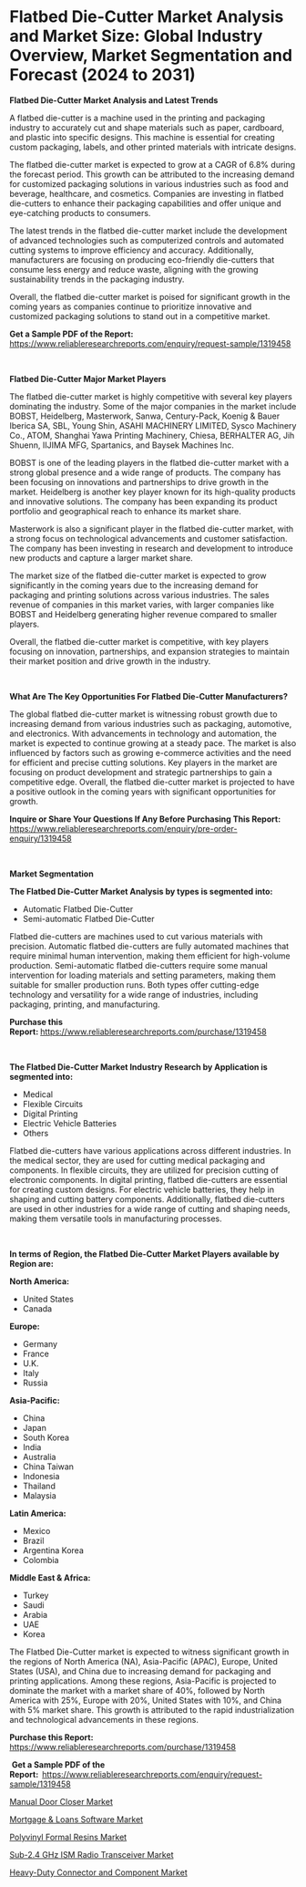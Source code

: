 <p><h1>Flatbed Die-Cutter Market Analysis and Market Size: Global Industry Overview, Market Segmentation and Forecast (2024 to 2031)</h1></p><p><strong>Flatbed Die-Cutter Market Analysis and Latest Trends</strong></p>
<p><p>A flatbed die-cutter is a machine used in the printing and packaging industry to accurately cut and shape materials such as paper, cardboard, and plastic into specific designs. This machine is essential for creating custom packaging, labels, and other printed materials with intricate designs.</p><p>The flatbed die-cutter market is expected to grow at a CAGR of 6.8% during the forecast period. This growth can be attributed to the increasing demand for customized packaging solutions in various industries such as food and beverage, healthcare, and cosmetics. Companies are investing in flatbed die-cutters to enhance their packaging capabilities and offer unique and eye-catching products to consumers.</p><p>The latest trends in the flatbed die-cutter market include the development of advanced technologies such as computerized controls and automated cutting systems to improve efficiency and accuracy. Additionally, manufacturers are focusing on producing eco-friendly die-cutters that consume less energy and reduce waste, aligning with the growing sustainability trends in the packaging industry.</p><p>Overall, the flatbed die-cutter market is poised for significant growth in the coming years as companies continue to prioritize innovative and customized packaging solutions to stand out in a competitive market.</p></p>
<p><strong>Get a Sample PDF of the Report:&nbsp;</strong> <a href="https://www.reliableresearchreports.com/enquiry/request-sample/1319458">https://www.reliableresearchreports.com/enquiry/request-sample/1319458</a></p>
<p>&nbsp;</p>
<p><strong>Flatbed Die-Cutter Major Market Players</strong></p>
<p><p>The flatbed die-cutter market is highly competitive with several key players dominating the industry. Some of the major companies in the market include BOBST, Heidelberg, Masterwork, Sanwa, Century-Pack, Koenig & Bauer Iberica SA, SBL, Young Shin, ASAHI MACHINERY LIMITED, Sysco Machinery Co., ATOM, Shanghai Yawa Printing Machinery, Chiesa, BERHALTER AG, Jih Shuenn, IIJIMA MFG, Spartanics, and Baysek Machines Inc. </p><p>BOBST is one of the leading players in the flatbed die-cutter market with a strong global presence and a wide range of products. The company has been focusing on innovations and partnerships to drive growth in the market. Heidelberg is another key player known for its high-quality products and innovative solutions. The company has been expanding its product portfolio and geographical reach to enhance its market share.</p><p>Masterwork is also a significant player in the flatbed die-cutter market, with a strong focus on technological advancements and customer satisfaction. The company has been investing in research and development to introduce new products and capture a larger market share. </p><p>The market size of the flatbed die-cutter market is expected to grow significantly in the coming years due to the increasing demand for packaging and printing solutions across various industries. The sales revenue of companies in this market varies, with larger companies like BOBST and Heidelberg generating higher revenue compared to smaller players.</p><p>Overall, the flatbed die-cutter market is competitive, with key players focusing on innovation, partnerships, and expansion strategies to maintain their market position and drive growth in the industry.</p></p>
<p>&nbsp;</p>
<p><strong>What Are The Key Opportunities For Flatbed Die-Cutter Manufacturers?</strong></p>
<p><p>The global flatbed die-cutter market is witnessing robust growth due to increasing demand from various industries such as packaging, automotive, and electronics. With advancements in technology and automation, the market is expected to continue growing at a steady pace. The market is also influenced by factors such as growing e-commerce activities and the need for efficient and precise cutting solutions. Key players in the market are focusing on product development and strategic partnerships to gain a competitive edge. Overall, the flatbed die-cutter market is projected to have a positive outlook in the coming years with significant opportunities for growth.</p></p>
<p><strong>Inquire or Share Your Questions If Any Before Purchasing This Report:</strong> <a href="https://www.reliableresearchreports.com/enquiry/pre-order-enquiry/1319458">https://www.reliableresearchreports.com/enquiry/pre-order-enquiry/1319458</a></p>
<p>&nbsp;</p>
<p><strong>Market Segmentation</strong></p>
<p><strong>The Flatbed Die-Cutter Market Analysis by types is segmented into:</strong></p>
<p><ul><li>Automatic Flatbed Die-Cutter</li><li>Semi-automatic Flatbed Die-Cutter</li></ul></p>
<p><p>Flatbed die-cutters are machines used to cut various materials with precision. Automatic flatbed die-cutters are fully automated machines that require minimal human intervention, making them efficient for high-volume production. Semi-automatic flatbed die-cutters require some manual intervention for loading materials and setting parameters, making them suitable for smaller production runs. Both types offer cutting-edge technology and versatility for a wide range of industries, including packaging, printing, and manufacturing.</p></p>
<p><strong>Purchase this Report:&nbsp;</strong><a href="https://www.reliableresearchreports.com/purchase/1319458">https://www.reliableresearchreports.com/purchase/1319458</a></p>
<p>&nbsp;</p>
<p><strong>The Flatbed Die-Cutter Market Industry Research by Application is segmented into:</strong></p>
<p><ul><li>Medical</li><li>Flexible Circuits</li><li>Digital Printing</li><li>Electric Vehicle Batteries</li><li>Others</li></ul></p>
<p><p>Flatbed die-cutters have various applications across different industries. In the medical sector, they are used for cutting medical packaging and components. In flexible circuits, they are utilized for precision cutting of electronic components. In digital printing, flatbed die-cutters are essential for creating custom designs. For electric vehicle batteries, they help in shaping and cutting battery components. Additionally, flatbed die-cutters are used in other industries for a wide range of cutting and shaping needs, making them versatile tools in manufacturing processes.</p></p>
<p>&nbsp;</p>
<p><strong>In terms of Region, the Flatbed Die-Cutter Market Players available by Region are:</strong></p>
<p>
    <p> <strong> North America: </strong>
        <ul>
            <li>United States</li>
            <li>Canada</li>
        </ul>
        </p> 
    <p> <strong> Europe: </strong>
        <ul>
            <li>Germany</li>
            <li>France</li>
            <li>U.K.</li>
            <li>Italy</li>
            <li>Russia</li>
        </ul>
        </p> 
    <p> <strong> Asia-Pacific: </strong>
        <ul>
            <li>China</li>
            <li>Japan</li>
            <li>South Korea</li>
            <li>India</li>
            <li>Australia</li>
            <li>China Taiwan</li>
            <li>Indonesia</li>
            <li>Thailand</li>
            <li>Malaysia</li>
        </ul>
        </p> 
    <p> <strong> Latin America: </strong>
        <ul>
            <li>Mexico</li>
            <li>Brazil</li>
            <li>Argentina Korea</li>
            <li>Colombia</li>
        </ul>
        </p> 
    <p> <strong> Middle East & Africa: </strong>
        <ul>
            <li>Turkey</li>
            <li>Saudi</li>
            <li>Arabia</li>
            <li>UAE</li>
            <li>Korea</li>
        </ul>
    </p>
    </p>
<p><p>The Flatbed Die-Cutter market is expected to witness significant growth in the regions of North America (NA), Asia-Pacific (APAC), Europe, United States (USA), and China due to increasing demand for packaging and printing applications. Among these regions, Asia-Pacific is projected to dominate the market with a market share of 40%, followed by North America with 25%, Europe with 20%, United States with 10%, and China with 5% market share. This growth is attributed to the rapid industrialization and technological advancements in these regions.</p></p>
<p><strong>Purchase this Report: </strong><a href="https://www.reliableresearchreports.com/purchase/1319458">https://www.reliableresearchreports.com/purchase/1319458</a></p>
<p>&nbsp;<strong>Get a Sample PDF of the Report:&nbsp;&nbsp;</strong><a href="https://www.reliableresearchreports.com/enquiry/request-sample/1319458">https://www.reliableresearchreports.com/enquiry/request-sample/1319458</a></p>
<p><strong></strong></p>
<p><p><a href="https://metal-farmhouse-e95.notion.site/Manual-Door-Closer-Market-Size-Furnishes-Valuable-Information-Encompassing-Market-Share-Market-Tren-a13b842728234b25950e5b63555e0dda">Manual Door Closer Market</a></p><p><a href="https://github.com/shotows/Market-Research-Report-List-1/blob/main/mortgage-loans-software-market.md">Mortgage & Loans Software Market</a></p><p><a href="https://gratis-rainforest-2ca.notion.site/Polyvinyl-Formal-Resins-Market-Research-Report-Reveals-The-Latest-Trends-And-Opportunities-of-this-M-f2598f7005c3465085e69e729510c2bb">Polyvinyl Formal Resins Market</a></p><p><a href="https://view.publitas.com/reportprime-1/sub-2-4-ghz-ism-radio-transceiver-market-offers-provide-insightful-data-for-the-time-period-from-2024-to-2031-and-also-provide-analysis-based-on-application-type-and-region/">Sub-2.4 GHz ISM Radio Transceiver Market</a></p><p><a href="https://view.publitas.com/reportprime-1/global-heavy-duty-connector-and-component-market-by-types-applications-and-major-players-with-regional-growth-rate-analysis-and-development-situation-from-2024-to-2031/">Heavy-Duty Connector and Component Market</a></p></p>